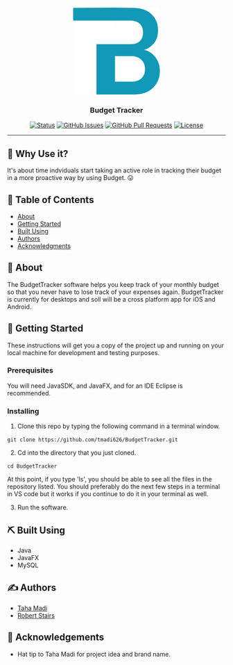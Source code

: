 <p align="center">
  <a href="" rel="noopener">
 <img width=200px height=200px src="bin/BT_logo.png" alt="Budget Tracker Logo"></a>
</p>

<h3 align="center">Budget Tracker</h3>

<div align="center">

[![Status](https://img.shields.io/badge/status-active-success.svg)](https://github.com/tmadi626/BudgetTracker)
[![GitHub Issues](https://img.shields.io/github/issues/tmadi626/BudgetTracker.svg)](https://github.com/tmadi626/BudgetTracker/issues)
[![GitHub Pull Requests](https://img.shields.io/bitbucket/pr/tmadi626/BudgetTracker)](https://github.com/tmadi626/BudgetTracker/pulls)
[![License](https://img.shields.io/badge/license-MIT-blue.svg)](/LICENSE)

</div>

---

## 🤔 Why Use it? 

It's about time indviduals start taking an active role in tracking their budget in a more proactive way by using Budget. 😛

## 📝 Table of Contents

- [About](#about)
- [Getting Started](#getting_started)
- [Built Using](#built_using)
- [Authors](#authors)
- [Acknowledgments](#acknowledgement)

## 🧐 About <a name = "about"></a>

The BudgetTracker software helps you keep track of your monthly budget so that you never have to lose track of your expenses again. BudgetTracker is currently for desktops and soll will be a cross platform app for iOS and Android. 

## 🏁 Getting Started <a name = "getting_started"></a>

These instructions will get you a copy of the project up and running on your local machine for development and testing purposes.

### Prerequisites

You will need JavaSDK, and JavaFX, and for an IDE Eclipse is recommended. 

### Installing

1. Clone this repo by typing the following command in a terminal window. 
```
git clone https://github.com/tmadi626/BudgetTracker.git
``` 

2. Cd into the directory that you just cloned. 
```
cd BudgetTracker
```
At this point, if you type 'ls', you should be able to see all the files in the repository listed. You should preferably do the next few steps in a terminal in VS code but it works if you continue to do it in your terminal as well. 

3. Run the software.


## ⛏️ Built Using <a name = "built_using"></a>

- Java
- JavaFX
- MySQL

## ✍️ Authors <a name = "authors"></a>

- [Taha Madi](https://github.com/tmadi626) 
- [Robert Stairs]()

## 🎉 Acknowledgements <a name = "acknowledgement"></a>

- Hat tip to Taha Madi for project idea and brand name.
